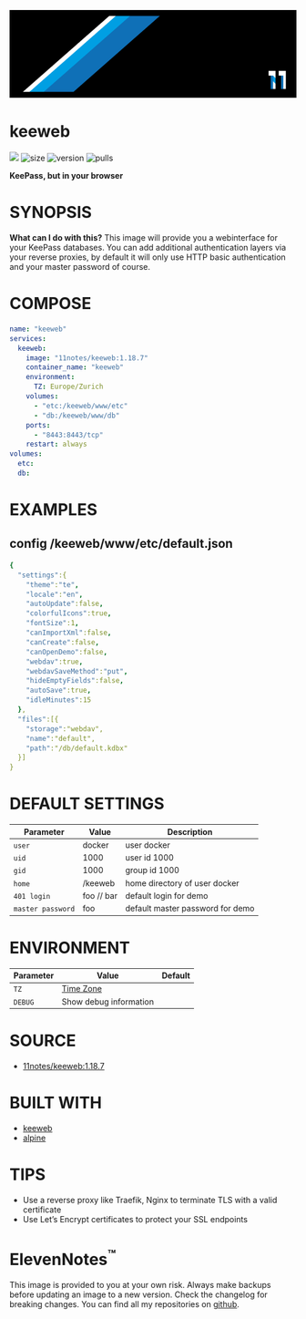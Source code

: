 ![Banner](https://github.com/11notes/defaults/blob/main/static/img/banner.png?raw=true)

# keeweb
[<img src="https://img.shields.io/badge/github-source-blue?logo=github">](https://github.com/11notes/docker-keeweb/tree/1.18.7) ![size](https://img.shields.io/docker/image-size/11notes/keeweb/1.18.7?color=0eb305) ![version](https://img.shields.io/docker/v/11notes/keeweb/1.18.7?color=eb7a09) ![pulls](https://img.shields.io/docker/pulls/11notes/keeweb?color=2b75d6)

**KeePass, but in your browser**

# SYNOPSIS
**What can I do with this?** This image will provide you a webinterface for your KeePass databases. You can add additional authentication layers via your reverse proxies, by default it will only use HTTP basic authentication and your master password of course.

# COMPOSE
```yaml
name: "keeweb"
services:
  keeweb:
    image: "11notes/keeweb:1.18.7"
    container_name: "keeweb"
    environment:
      TZ: Europe/Zurich
    volumes:
      - "etc:/keeweb/www/etc"
      - "db:/keeweb/www/db"
    ports:
      - "8443:8443/tcp"
    restart: always
volumes:
  etc:
  db:
```

# EXAMPLES
## config /keeweb/www/etc/default.json
```yaml
{
  "settings":{
    "theme":"te",
    "locale":"en",
    "autoUpdate":false,
    "colorfulIcons":true,
    "fontSize":1,
    "canImportXml":false,
    "canCreate":false,
    "canOpenDemo":false,
    "webdav":true,
    "webdavSaveMethod":"put",
    "hideEmptyFields":false,
    "autoSave":true,
    "idleMinutes":15
  },
  "files":[{
    "storage":"webdav",
    "name":"default",
    "path":"/db/default.kdbx"
  }]
}
```

# DEFAULT SETTINGS
| Parameter | Value | Description |
| --- | --- | --- |
| `user` | docker | user docker |
| `uid` | 1000 | user id 1000 |
| `gid` | 1000 | group id 1000 |
| `home` | /keeweb | home directory of user docker |
| `401 login` | foo // bar | default login for demo |
| `master password` | foo | default master password for demo |

# ENVIRONMENT
| Parameter | Value | Default |
| --- | --- | --- |
| `TZ` | [Time Zone](https://en.wikipedia.org/wiki/List_of_tz_database_time_zones) | |
| `DEBUG` | Show debug information | |

# SOURCE
* [11notes/keeweb:1.18.7](https://github.com/11notes/docker-keeweb/tree/1.18.7)

# BUILT WITH
* [keeweb](https://keeweb.info)
* [alpine](https://alpinelinux.org)

# TIPS
* Use a reverse proxy like Traefik, Nginx to terminate TLS with a valid certificate
* Use Let’s Encrypt certificates to protect your SSL endpoints

# ElevenNotes<sup>™️</sup>
This image is provided to you at your own risk. Always make backups before updating an image to a new version. Check the changelog for breaking changes. You can find all my repositories on [github](https://github.com/11notes).
    